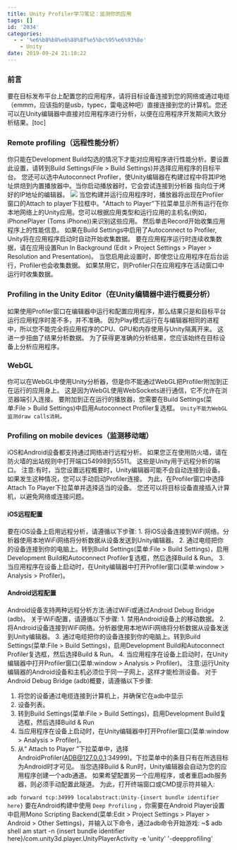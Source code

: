 ```yaml
---
title: Unity Profiler学习笔记：监测你的应用
tags: []
id: '2034'
categories:
  - - '%e6%b8%b8%e6%88%8f%e5%bc%95%e6%93%8e'
    - Unity
date: 2019-09-24 21:10:22
---
```


<meta name="referrer" content="no-referrer" />



### 前言

要在目标发布平台上配置您的应用程序，请将目标设备连接到您的网络或通过电缆（emmm，应该指的是usb，typec，雷电这种吧）直接连接到您的计算机。您还可以在Unity编辑器中直接对应用程序进行分析，以便在应用程序开发期间大致分析结果。\[toc\]

### Remote profiling（远程性能分析）

你只能在Development Build勾选的情况下才能对应用程序进行性能分析。要设置此设置，请转到Build Settings(File > Build Settings)并选择应用程序的目标平台。 您还可以选中Autoconnect Profiler，使Unity编辑器在构建过程中将其IP地址烘焙到内置播放器中。当你启动播放器时，它会尝试连接到分析器 指向位于烤好的IP地址的编辑器。 ![](https://myfirstblog.oss-cn-hangzhou.aliyuncs.com/2019/09/profiler-build-settings.png) 当您构建并运行应用程序时，播放器将出现在Profiler窗口的Attach to player下拉框中。“Attach to Player”下拉菜单显示所有运行在你本地网络上的Unity应用。您可以根据应用类型和运行应用的主机名(例如，iPhonePlayer (Toms iPhone))来识别这些应用。 然后单击Record开始收集应用程序上的性能信息。 如果在Build Settings中启用了Autoconnect to Profiler, Unity将在应用程序启动时自动开始收集数据。 要在应用程序运行时连续收集数据，请在应用设置Run In Background (Edit > Project Settings > Player > Resolution and Presentation)。 当您启用此设置时，即使您让应用程序在后台运行，Profiler也会收集数据。 如果禁用它，则Profiler只在应用程序在活动窗口中运行时收集数据。

### Profiling in the Unity Editor（在Unity编辑器中进行概要分析）

如果使用Profiler窗口在编辑器中运行和配置应用程序，那么结果只是和目标平台运行应用程序时差不多，并不准确。 因为Play模式运行在与编辑器相同的进程中，所以您不能完全将应用程序的CPU、GPU和内存使用与Unity隔离开来。 这进一步扭曲了结果分析数据。 为了获得更准确的分析结果，您应该始终在目标设备上分析应用程序。

### WebGL

你可以在WebGL中使用Unity分析器，但是你不能通过WebGL把Profiler附加到正在运行的应用身上。 这是因为WebGL使用WebSockets进行通信，它不允许在浏览器端引入连接。 要附加到正在运行的播放器，您需要在Build Settings(菜单:File > Build Settings)中启用Autoconnect Profiler复选框。 `Unity不能为WebGL监测draw calls消耗。`

### Profiling on mobile devices（监测移动端）

iOS和Android设备都支持通过网络进行远程分析。 如果您正在使用防火墙，请在防火墙的出站规则中打开端口54998到55511。 这些是Unity用于远程分析的端口。 注意:有时，当您设置远程概要时，Unity编辑器可能不会自动连接到设备。 如果发生这种情况，您可以手动启动Profiler连接。 为此，在Profiler窗口中选择Attach To Player下拉菜单并选择适当的设备。 您还可以将目标设备直接插入计算机，以避免网络或连接问题。

#### iOS远程配置

要在iOS设备上启用远程分析，请遵循以下步骤: 1. 将iOS设备连接到WiFi网络。分析器使用本地WiFi网络将分析数据从设备发送到Unity编辑器。 2. 通过电缆把你的设备连接到你的电脑上。转到Build Settings(菜单:File > Build Settings)，启用Development Build和Autoconnect Profiler复选框，然后选择Build & Run。 3. 当应用程序在设备上启动时，在Unity编辑器中打开Profiler窗口(菜单:window > Analysis > Profiler)。

#### Android远程配置

Android设备支持两种远程分析方法:通过WiFi或通过Android Debug Bridge (adb)。 关于WiFi配置，请遵循以下步骤: 1. 禁用Android设备上的移动数据。 2. 将Android设备连接到WiFi网络。分析器使用本地WiFi网络将分析数据从设备发送到Unity编辑器。 3. 通过电缆把你的设备连接到你的电脑上。转到Build Settings(菜单:File > Build Settings)，启用Development Build和Autoconnect Profiler复选框，然后选择Build & Run。 4. 当应用程序在设备上启动时，在Unity编辑器中打开Profiler窗口(菜单:window > Analysis > Profiler)。 注意:运行Unity编辑器的Android设备和主机必须位于同一子网上，这样才能检测设备。 对于Android Debug Bridge (adb)概要，请遵循以下步骤:

1.  将您的设备通过电缆连接到计算机上，并确保它在adb中显示
2.  设备列表。
3.  转到Build Settings(菜单:File > Build Settings)，启用Development Build复选框，然后选择Build & Run
4.  当应用程序在设备上启动时，在Unity编辑器中打开Profiler窗口(菜单:window > Analysis > Profiler)。
5.  从“ Attach to Player ”下拉菜单中，选择AndroidProfiler(ADB@127.0.0.1:34999)。下拉菜单中的条目只有在所选目标为Android时才可见。 当您选择Build & Run时，Unity编辑器会自动为您的应用程序创建一个adb通道。 如果希望配置另一个应用程序，或者重启adb服务器，则必须手动配置此隧道。 为此，打开终端窗口或CMD提示符并输入:

`adb forward tcp:34999 localabstract:Unity-{insert bundle identifier here}` 要在Android构建中使用 `Deep Profiling` ，你需要在Android Player设置中启用Mono Scripting Backend(菜单:Edit > Project Settings > Player > Android > Other Settings)，并输入以下命令，通过adb命令开始游戏: ~$ adb shell am start -n {insert bundle identifier here}/com.unity3d.player.UnityPlayerActivity -e 'unity' '-deepprofiling'